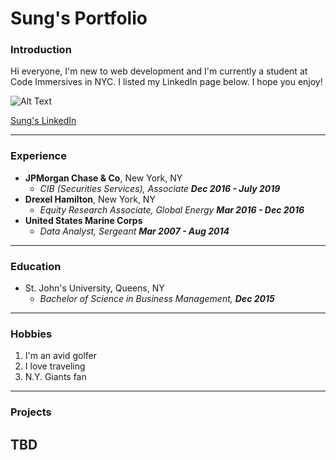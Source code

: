 # **Sung's Portfolio**
### Introduction
Hi everyone, I'm new to web development and I'm currently a student at Code Immersives in NYC. I listed my LinkedIn page below. I hope you enjoy!

![Alt Text](https://media.giphy.com/media/xHMIDAy1qkzNS/giphy.gif)

[Sung's LinkedIn](https://www.linkedin.com/in/sungypaik/)

---
### Experience
* **JPMorgan Chase & Co**, New York, NY 
    * _CIB (Securities Services), Associate **Dec 2016 - July 2019**_
* **Drexel Hamilton**, New York, NY
  * _Equity Research Associate, Global Energy **Mar 2016 - Dec 2016**_
* **United States Marine Corps**
  * _Data Analyst, Sergeant **Mar 2007 - Aug 2014**_
---
### Education
* St. John's University, Queens, NY
  * _Bachelor of Science in Business Management, **Dec 2015**_
---
### Hobbies
1. I'm an avid golfer
2. I love traveling
3. N.Y. Giants fan
---
### Projects
**TBD**
---